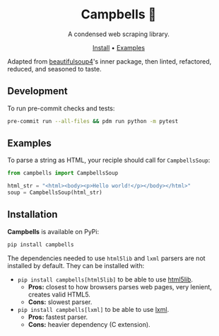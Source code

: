 <div align="center">

# Campbells 🥫

A condensed web scraping library.

[Install](#installation) •
[Examples](#examples)

</div>

Adapted from [beautifulsoup4][bs4]'s inner package, then linted, refactored, reduced, and seasoned to taste.

[bs4]: https://beautiful-soup-4.readthedocs.io/

## Development

To run pre-commit checks and tests:

```sh
pre-commit run --all-files && pdm run python -m pytest
```

## Examples

To parse a string as HTML, your reciple should call for `CampbellsSoup`:

```py
from campbells import CampbellsSoup

html_str = "<html><body><p>Hello world!</p></body></html>"
soup = CampbellsSoup(html_str)
```

## Installation

**Campbells** is available on PyPi:

``` bash
pip install campbells
```

The dependencies needed to use `html5lib` and `lxml` parsers are not installed by default.
They can be installed with:

- `pip install campbells[html5lib]` to be able to use
  [html5lib](https://html5lib.readthedocs.io/en/latest/).
  - **Pros:** closest to how browsers parses web pages, very lenient, creates valid HTML5.
  - **Cons:** slowest parser.
- `pip install campbells[lxml]` to be able to use
  [lxml](https://lxml.de/).
  - **Pros:** fastest parser.
  - **Cons:** heavier dependency (C extension).

